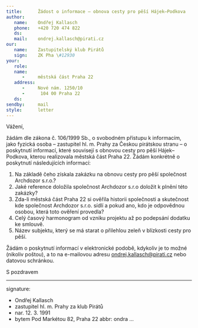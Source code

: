 ```yaml
---
title:      Žádost o informace – obnova cesty pro pěší Hájek–Podkova 
author:
   name:    Ondřej Kallasch
   phone:   +420 720 474 822
   ds:      
   mail:    ondrej.kallasch@pirati.cz
our:
   name:    Zastupitelský klub Pirátů
   sign:    ZK Pha \#12930
your:
   role:    
   name:    
      -     městská část Praha 22
   address:
      -     Nové nám. 1250/10
      -      104 00 Praha 22
   ds:      
sendby:     mail
style:      letter
---
```


Vážení,

žádám dle zákona č. 106/1999 Sb., o svobodném přístupu k informacím, jako fyzická osoba – zastupitel hl. m. Prahy za Českou pirátskou stranu – o poskytnutí informací, které souvisejí s obnovou cesty pro pěší Hájek–Podkova, kterou realizovala městská část Praha 22. Žádám konkrétně o poskytnutí následujících informací:

1. Na základě čeho získala zakázku na obnovu cesty pro pěší společnost Archdozor s.r.o.?
2. Jaké reference doložila společnost Archdozor s.r.o doložit k plnění této zakázky?
3. Zda-li městská část Praha 22 si ověřila historii společnosti a skutečnost kde společnost Archdozor s.r.o. sídlí a pokud ano, kdo je odpovědnou osobou, která toto ověření provedla?
4. Celý časový harmonogram od vzniku projektu až po podepsání dodatku ke smlouvě.
5. Název subjektu, který se má starat o přilehlou zeleň v blízkosti cesty pro pěší.

Žádám o poskytnutí informací v elektronické podobě, kdykoliv je to možné (nikoliv poštou), a to na e-mailovou adresu ondrej.kallasch@pirati.cz nebo datovou schránkou.

S pozdravem

---
signature:
  - Ondřej Kallasch
  - zastupitel hl. m. Prahy za klub Pirátů
  - nar. 12. 3. 1991
  - bytem Pod Markétou 82, Praha 22
abbr:       ondra
...
